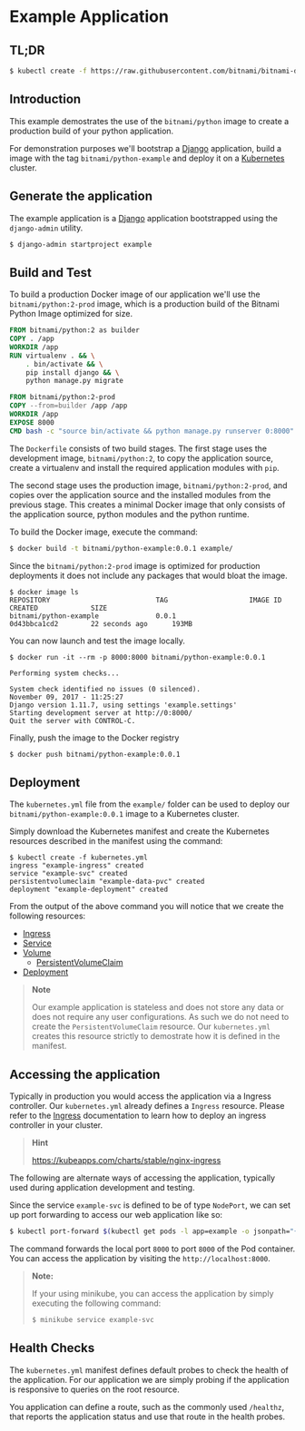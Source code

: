 # Example Application

## TL;DR

```bash
$ kubectl create -f https://raw.githubusercontent.com/bitnami/bitnami-docker-python/master/example/kubernetes.yml
```

## Introduction

This example demostrates the use of the `bitnami/python` image to create a production build of your python application.

For demonstration purposes we'll bootstrap a [Django](https://www.djangoproject.com/) application, build a image with the tag `bitnami/python-example` and deploy it on a [Kubernetes](https://kubernetes.io) cluster.

## Generate the application

The example application is a [Django](https://www.djangoproject.com/) application bootstrapped using the `django-admin` utility.

```bash
$ django-admin startproject example
```

## Build and Test

To build a production Docker image of our application we'll use the `bitnami/python:2-prod` image, which is a production build of the Bitnami Python Image optimized for size.

```dockerfile
FROM bitnami/python:2 as builder
COPY . /app
WORKDIR /app
RUN virtualenv . && \
    . bin/activate && \
    pip install django && \
    python manage.py migrate

FROM bitnami/python:2-prod
COPY --from=builder /app /app
WORKDIR /app
EXPOSE 8000
CMD bash -c "source bin/activate && python manage.py runserver 0:8000"
```

The `Dockerfile` consists of two build stages. The first stage uses the development image, `bitnami/python:2`, to copy the application source, create a virtualenv and install the required application modules with `pip`.

The second stage uses the production image, `bitnami/python:2-prod`, and copies over the application source and the installed modules from the previous stage. This creates a minimal Docker image that only consists of the application source, python modules and the python runtime.

To build the Docker image, execute the command:

```bash
$ docker build -t bitnami/python-example:0.0.1 example/
```

Since the `bitnami/python:2-prod` image is optimized for production deployments it does not include any packages that would bloat the image.

```console
$ docker image ls
REPOSITORY                          TAG                    IMAGE ID            CREATED             SIZE
bitnami/python-example              0.0.1                  0d43bbca1cd2        22 seconds ago      193MB
```

You can now launch and test the image locally.

```console
$ docker run -it --rm -p 8000:8000 bitnami/python-example:0.0.1

Performing system checks...

System check identified no issues (0 silenced).
November 09, 2017 - 11:25:27
Django version 1.11.7, using settings 'example.settings'
Starting development server at http://0:8000/
Quit the server with CONTROL-C.
```

Finally, push the image to the Docker registry

```bash
$ docker push bitnami/python-example:0.0.1
```

## Deployment

The `kubernetes.yml` file from the `example/` folder can be used to deploy our `bitnami/python-example:0.0.1` image to a Kubernetes cluster.

Simply download the Kubernetes manifest and create the Kubernetes resources described in the manifest using the command:

```console
$ kubectl create -f kubernetes.yml
ingress "example-ingress" created
service "example-svc" created
persistentvolumeclaim "example-data-pvc" created
deployment "example-deployment" created
```

From the output of the above command you will notice that we create the following resources:

 - [Ingress](https://kubernetes.io/docs/concepts/services-networking/ingress/)
 - [Service](https://kubernetes.io/docs/concepts/services-networking/service/)
 - [Volume](https://kubernetes.io/docs/concepts/storage/volumes/)
    + [PersistentVolumeClaim](https://kubernetes.io/docs/concepts/storage/volumes/#persistentvolumeclaim)
 - [Deployment](https://kubernetes.io/docs/concepts/workloads/controllers/deployment/)

> **Note**
>
> Our example application is stateless and does not store any data or does not require any user configurations. As such we do not need to create the `PersistentVolumeClaim` resource. Our `kubernetes.yml` creates this resource strictly to demostrate how it is defined in the manifest.

## Accessing the application

Typically in production you would access the application via a Ingress controller. Our `kubernetes.yml` already defines a `Ingress` resource. Please refer to the [Ingress](https://kubernetes.io/docs/concepts/services-networking/ingress/) documentation to learn how to deploy an ingress controller in your cluster.

> **Hint**
>
> https://kubeapps.com/charts/stable/nginx-ingress

The following are alternate ways of accessing the application, typically used during application development and testing.

Since the service `example-svc` is defined to be of type `NodePort`, we can set up port forwarding to access our web application like so:

```bash
$ kubectl port-forward $(kubectl get pods -l app=example -o jsonpath="{ .items[0].metadata.name }") 8000:8000
```

The command forwards the local port `8000` to port `8000` of the Pod container. You can access the application by visiting the `http://localhost:8000`.

> **Note:**
>
> If your using minikube, you can access the application by simply executing the following command:
>
> ```bash
> $ minikube service example-svc
> ```

## Health Checks

The `kubernetes.yml` manifest defines default probes to check the health of the application. For our application we are simply probing if the application is responsive to queries on the root resource.

You application can define a route, such as the commonly used `/healthz`, that reports the application status and use that route in the health probes.
